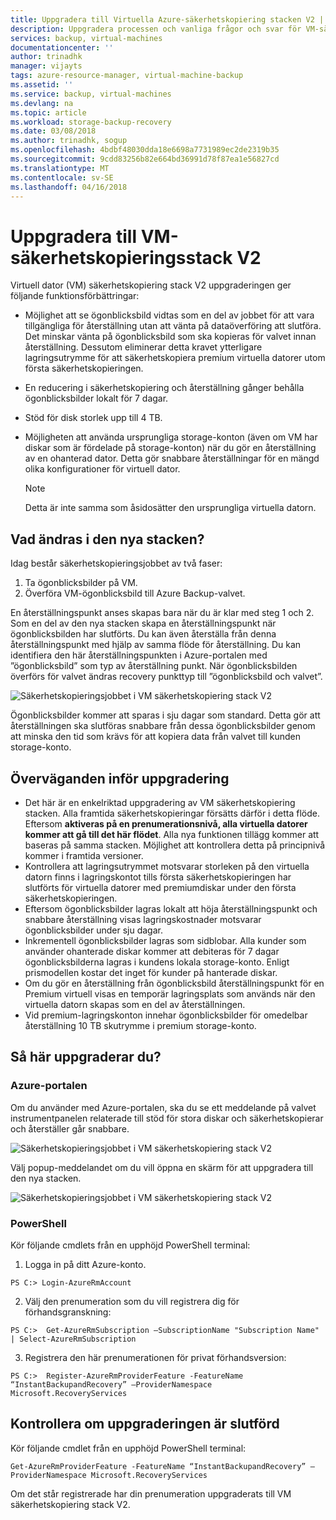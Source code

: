 ```yaml
---
title: Uppgradera till Virtuella Azure-säkerhetskopiering stacken V2 | Microsoft Docs
description: Uppgradera processen och vanliga frågor och svar för VM-säkerhetskopiering stack V2
services: backup, virtual-machines
documentationcenter: ''
author: trinadhk
manager: vijayts
tags: azure-resource-manager, virtual-machine-backup
ms.assetid: ''
ms.service: backup, virtual-machines
ms.devlang: na
ms.topic: article
ms.workload: storage-backup-recovery
ms.date: 03/08/2018
ms.author: trinadhk, sogup
ms.openlocfilehash: 4bdbf48030dda18e6698a7731989ec2de2319b35
ms.sourcegitcommit: 9cdd83256b82e664bd36991d78f87ea1e56827cd
ms.translationtype: MT
ms.contentlocale: sv-SE
ms.lasthandoff: 04/16/2018
---
```

# <a name="upgrade-to-vm-backup-stack-v2"></a>Uppgradera till VM-säkerhetskopieringsstack V2
Virtuell dator (VM) säkerhetskopiering stack V2 uppgraderingen ger följande funktionsförbättringar:
* Möjlighet att se ögonblicksbild vidtas som en del av jobbet för att vara tillgängliga för återställning utan att vänta på dataöverföring att slutföra.
Det minskar vänta på ögonblicksbild som ska kopieras för valvet innan återställning. Dessutom eliminerar detta kravet ytterligare lagringsutrymme för att säkerhetskopiera premium virtuella datorer utom första säkerhetskopieringen.  

* En reducering i säkerhetskopiering och återställning gånger behålla ögonblicksbilder lokalt för 7 dagar. 

* Stöd för disk storlek upp till 4 TB.  

* Möjligheten att använda ursprungliga storage-konton (även om VM har diskar som är fördelade på storage-konton) när du gör en återställning av en ohanterad dator. Detta gör snabbare återställningar för en mängd olika konfigurationer för virtuell dator. 
    > [!NOTE] 
    > Detta är inte samma som åsidosätter den ursprungliga virtuella datorn. 
    > 
    >

## <a name="what-is-changing-in-the-new-stack"></a>Vad ändras i den nya stacken?
Idag består säkerhetskopieringsjobbet av två faser:
1.  Ta ögonblicksbilder på VM. 
2.  Överföra VM-ögonblicksbild till Azure Backup-valvet. 

En återställningspunkt anses skapas bara när du är klar med steg 1 och 2. Som en del av den nya stacken skapa en återställningspunkt när ögonblicksbilden har slutförts. Du kan även återställa från denna återställningspunkt med hjälp av samma flöde för återställning. Du kan identifiera den här återställningspunkten i Azure-portalen med ”ögonblicksbild” som typ av återställning punkt. När ögonblicksbilden överförs för valvet ändras recovery punkttyp till ”ögonblicksbild och valvet”. 

![Säkerhetskopieringsjobbet i VM säkerhetskopiering stack V2](./media/backup-azure-vms/instant-rp-flow.jpg) 

Ögonblicksbilder kommer att sparas i sju dagar som standard. Detta gör att återställningen ska slutföras snabbare från dessa ögonblicksbilder genom att minska den tid som krävs för att kopiera data från valvet till kunden storage-konto. 

## <a name="considerations-before-upgrade"></a>Överväganden inför uppgradering
* Det här är en enkelriktad uppgradering av VM säkerhetskopiering stacken. Alla framtida säkerhetskopieringar försätts därför i detta flöde. Eftersom **aktiveras på en prenumerationsnivå, alla virtuella datorer kommer att gå till det här flödet**. Alla nya funktionen tillägg kommer att baseras på samma stacken. Möjlighet att kontrollera detta på principnivå kommer i framtida versioner. 
* Kontrollera att lagringsutrymmet motsvarar storleken på den virtuella datorn finns i lagringskontot tills första säkerhetskopieringen har slutförts för virtuella datorer med premiumdiskar under den första säkerhetskopieringen. 
* Eftersom ögonblicksbilder lagras lokalt att höja återställningspunkt och snabbare återställning visas lagringskostnader motsvarar ögonblicksbilder under sju dagar.
* Inkrementell ögonblicksbilder lagras som sidblobar. Alla kunder som använder ohanterade diskar kommer att debiteras för 7 dagar ögonblicksbilderna lagras i kundens lokala storage-konto. Enligt prismodellen kostar det inget för kunder på hanterade diskar.
* Om du gör en återställning från ögonblicksbild återställningspunkt för en Premium virtuell visas en temporär lagringsplats som används när den virtuella datorn skapas som en del av återställningen. 
* Vid premium-lagringskonton innehar ögonblicksbilder för omedelbar återställning 10 TB skutrymme i premium storage-konto.

## <a name="how-to-upgrade"></a>Så här uppgraderar du?
### <a name="the-azure-portal"></a>Azure-portalen
Om du använder med Azure-portalen, ska du se ett meddelande på valvet instrumentpanelen relaterade till stöd för stora diskar och säkerhetskopierar och återställer går snabbare.

![Säkerhetskopieringsjobbet i VM säkerhetskopiering stack V2](./media/backup-azure-vms/instant-rp-banner.png) 

Välj popup-meddelandet om du vill öppna en skärm för att uppgradera till den nya stacken. 

![Säkerhetskopieringsjobbet i VM säkerhetskopiering stack V2](./media/backup-azure-vms/instant-rp.png) 

### <a name="powershell"></a>PowerShell
Kör följande cmdlets från en upphöjd PowerShell terminal:
1.  Logga in på ditt Azure-konto. 

```
PS C:> Login-AzureRmAccount
```

2.  Välj den prenumeration som du vill registrera dig för förhandsgranskning:

```
PS C:>  Get-AzureRmSubscription –SubscriptionName "Subscription Name" | Select-AzureRmSubscription
```

3.  Registrera den här prenumerationen för privat förhandsversion:

```
PS C:>  Register-AzureRmProviderFeature -FeatureName “InstantBackupandRecovery” –ProviderNamespace Microsoft.RecoveryServices
```

## <a name="verify-whether-the-upgrade-is-complete"></a>Kontrollera om uppgraderingen är slutförd
Kör följande cmdlet från en upphöjd PowerShell terminal:

```
Get-AzureRmProviderFeature -FeatureName “InstantBackupandRecovery” –ProviderNamespace Microsoft.RecoveryServices
```

Om det står registrerade har din prenumeration uppgraderats till VM säkerhetskopiering stack V2. 



